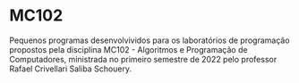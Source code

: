 # MC102

Pequenos programas desenvolvividos para os laboratórios de programação propostos pela disciplina MC102 - Algoritmos e Programação de Computadores, ministrada no primeiro semestre de 2022 pelo professor Rafael Crivellari Saliba Schouery.
